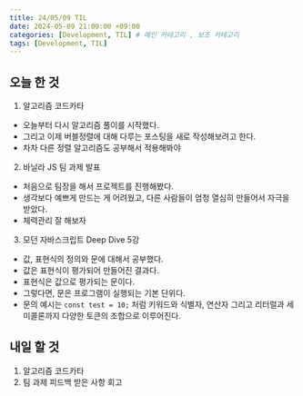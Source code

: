 ```yaml
---
title: 24/05/09 TIL
date: 2024-05-09 21:00:00 +09:00
categories: [Development, TIL] # 메인 카테고리 , 보조 카테고리
tags: [Development, TIL]
---
```


## 오늘 한 것

1. 알고리즘 코드카타

- 오늘부터 다시 알고리즘 풀이를 시작했다.
- 그리고 이제 버블정렬에 대해 다루는 포스팅을 새로 작성해보려고 한다.
- 차차 다른 정렬 알고리즘도 공부해서 적용해봐야

2. 바닐라 JS 팀 과제 발표

- 처음으로 팀장을 해서 프로젝트를 진행해봤다.
- 생각보다 예쁘게 만드는 게 어려웠고, 다른 사람들이 엄청 열심히 만들어서 자극을 받았다.
- 체력관리 잘 해보자

3. 모던 자바스크립트 Deep Dive 5강

- 값, 표현식의 정의와 문에 대해서 공부했다.
- 값은 표현식이 평가되어 만들어진 결과다.
- 표현식은 값으로 평가되는 문이다.
- 그렇다면, 문은 프로그램이 실행되는 기본 단위다.
- 문의 예시는 `const test = 10;` 처럼 키워드와 식별자, 연산자 그리고 리터럴과 세미콜론까지 다양한 토큰의 조합으로 이루어진다.

## 내일 할 것

1. 알고리즘 코드카타
2. 팀 과제 피드백 받은 사항 회고
